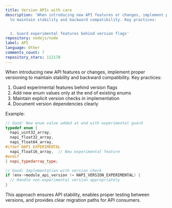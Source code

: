 ```yaml
---
title: Version APIs with care
description: 'When introducing new API features or changes, implement proper versioning
  to maintain stability and backward compatibility. Key practices:


  1. Guard experimental features behind version flags'
repository: nodejs/node
label: API
language: Other
comments_count: 7
repository_stars: 112178
---
```


When introducing new API features or changes, implement proper versioning to maintain stability and backward compatibility. Key practices:

1. Guard experimental features behind version flags
2. Add new enum values only at the end of existing enums
3. Maintain explicit version checks in implementation
4. Document version dependencies clearly

Example:
```cpp
// Good: New enum value added at end with experimental guard
typedef enum {
  napi_uint32_array,
  napi_float32_array,
  napi_float64_array,
#ifdef NAPI_EXPERIMENTAL
  napi_float16_array,  // New experimental feature
#endif
} napi_typedarray_type;

// Good: Implementation with version check
if (env->module_api_version != NAPI_VERSION_EXPERIMENTAL) {
  // Handle non-experimental version appropriately
}
```

This approach ensures API stability, enables proper testing between versions, and provides clear migration paths for API consumers.